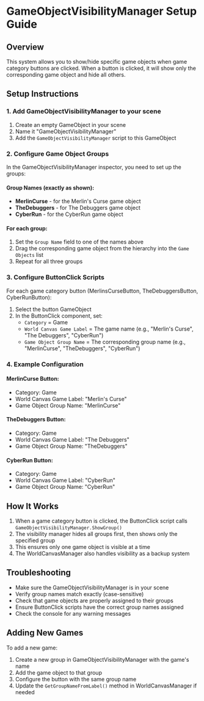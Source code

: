 # GameObjectVisibilityManager Setup Guide

## Overview
This system allows you to show/hide specific game objects when game category buttons are clicked. When a button is clicked, it will show only the corresponding game object and hide all others.

## Setup Instructions

### 1. Add GameObjectVisibilityManager to your scene
1. Create an empty GameObject in your scene
2. Name it "GameObjectVisibilityManager"
3. Add the `GameObjectVisibilityManager` script to this GameObject

### 2. Configure Game Object Groups
In the GameObjectVisibilityManager inspector, you need to set up the groups:

#### Group Names (exactly as shown):
- **MerlinCurse** - for the Merlin's Curse game object
- **TheDebuggers** - for The Debuggers game object  
- **CyberRun** - for the CyberRun game object

#### For each group:
1. Set the `Group Name` field to one of the names above
2. Drag the corresponding game object from the hierarchy into the `Game Objects` list
3. Repeat for all three groups

### 3. Configure ButtonClick Scripts
For each game category button (MerlinsCurseButton, TheDebuggersButton, CyberRunButton):

1. Select the button GameObject
2. In the ButtonClick component, set:
   - `Category` = Game
   - `World Canvas Game Label` = The game name (e.g., "Merlin's Curse", "The Debuggers", "CyberRun")
   - `Game Object Group Name` = The corresponding group name (e.g., "MerlinCurse", "TheDebuggers", "CyberRun")

### 4. Example Configuration

#### MerlinCurse Button:
- Category: Game
- World Canvas Game Label: "Merlin's Curse"
- Game Object Group Name: "MerlinCurse"

#### TheDebuggers Button:
- Category: Game  
- World Canvas Game Label: "The Debuggers"
- Game Object Group Name: "TheDebuggers"

#### CyberRun Button:
- Category: Game
- World Canvas Game Label: "CyberRun" 
- Game Object Group Name: "CyberRun"

## How It Works

1. When a game category button is clicked, the ButtonClick script calls `GameObjectVisibilityManager.ShowGroup()`
2. The visibility manager hides all groups first, then shows only the specified group
3. This ensures only one game object is visible at a time
4. The WorldCanvasManager also handles visibility as a backup system

## Troubleshooting

- Make sure the GameObjectVisibilityManager is in your scene
- Verify group names match exactly (case-sensitive)
- Check that game objects are properly assigned to their groups
- Ensure ButtonClick scripts have the correct group names assigned
- Check the console for any warning messages

## Adding New Games

To add a new game:
1. Create a new group in GameObjectVisibilityManager with the game's name
2. Add the game object to that group
3. Configure the button with the same group name
4. Update the `GetGroupNameFromLabel()` method in WorldCanvasManager if needed
